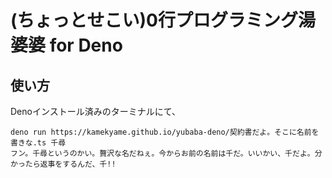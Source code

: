 # (ちょっとせこい)0行プログラミング湯婆婆 for Deno

## 使い方
Denoインストール済みのターミナルにて、

```console
deno run https://kamekyame.github.io/yubaba-deno/契約書だよ。そこに名前を書きな.ts 千尋
フン。千尋というのかい。贅沢な名だねぇ。今からお前の名前は千だ。いいかい、千だよ。分かったら返事をするんだ、千!!
```
